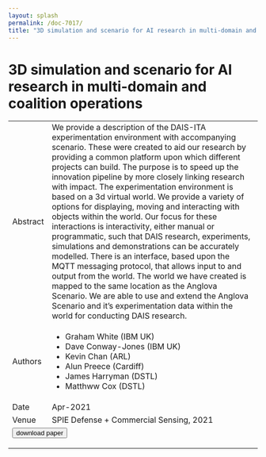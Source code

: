 ```yaml
---
layout: splash
permalink: /doc-7017/
title: "3D simulation and scenario for AI research in multi-domain and coalition operations"
---
```


# 3D simulation and scenario for AI research in multi-domain and coalition operations 

<table>
    <tbody>
    <tr>
        <td>Abstract</td>
        <td>We provide a description of the DAIS-ITA experimentation environment with accompanying scenario. These were created to aid our research by providing a common platform upon which different projects can build. The purpose is to speed up the innovation pipeline by more closely linking research with impact. The experimentation environment is based on a 3d virtual world. We provide a variety of options for displaying, moving and interacting with objects within the world. Our focus for these interactions is interactivity, either manual or programmatic, such that DAIS research, experiments, simulations and demonstrations can be accurately modelled. There is an interface, based upon the MQTT messaging protocol, that allows input to and output from the world. The world we have created is mapped to the same location as the Anglova Scenario. We are able to use and extend the Anglova Scenario and it’s experimentation data within the world for conducting DAIS research.</td>
    </tr>
    <tr>
        <td>Authors</td>
        <td>
            <ul>
                <li>Graham White (IBM UK)</li>
                <li>Dave Conway-Jones (IBM UK)</li>
                <li>Kevin Chan (ARL)</li>
                <li>Alun Preece (Cardiff)</li>
                <li>James Harryman (DSTL)</li>
                <li>Matthww Cox (DSTL)</li>
            </ul>
        </td>
    </tr>
    <tr>
        <td>Date</td>
        <td>Apr-2021</td>
    </tr>
    <tr>
        <td>Venue</td>
        <td>SPIE Defense + Commercial Sensing, 2021</td>
    </tr>
        <tr>
            <td colspan="2">
                <form method="get" action="https://ibm.box.com/v/doc-7017-paper">
                    <button type="submit">download paper</button>
                </form>
            </td>
        </tr>
    </tbody>
</table>
